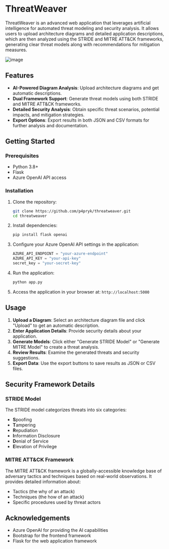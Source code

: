 # ThreatWeaver

ThreatWeaver is an advanced web application that leverages artificial intelligence for automated threat modeling and security analysis. It allows users to upload architecture diagrams and detailed application descriptions, which are then analyzed using the STRIDE and MITRE ATT&CK frameworks, generating clear threat models along with recommendations for mitigation measures.

![image](https://github.com/user-attachments/assets/b6c35673-a590-4a1d-9b57-8fce4da00f49)


## Features

- **AI-Powered Diagram Analysis**: Upload architecture diagrams and get automatic descriptions.
- **Dual Framework Support**: Generate threat models using both STRIDE and MITRE ATT&CK frameworks.
- **Detailed Security Analysis**: Obtain specific threat scenarios, potential impacts, and mitigation strategies.
- **Export Options**: Export results in both JSON and CSV formats for further analysis and documentation.

## Getting Started

### Prerequisites

- Python 3.8+
- Flask
- Azure OpenAI API access

### Installation

1. Clone the repository:
   ```bash
   git clone https://github.com/p4pryk/threatweaver.git
   cd threatweaver
   ```

2. Install dependencies:
   ```bash
   pip install flask openai
   ```

3. Configure your Azure OpenAI API settings in the application:
   ```python
   AZURE_API_ENDPOINT = "your-azure-endpoint"
   AZURE_API_KEY = "your-api-key"
   secret_key = "your-secret-key"
   ```

4. Run the application:
   ```bash
   python app.py
   ```

5. Access the application in your browser at: `http://localhost:5000`

## Usage

1. **Upload a Diagram**: Select an architecture diagram file and click "Upload" to get an automatic description.
2. **Enter Application Details**: Provide security details about your application.
3. **Generate Models**: Click either "Generate STRIDE Model" or "Generate MITRE Model" to create a threat analysis.
4. **Review Results**: Examine the generated threats and security suggestions.
5. **Export Data**: Use the export buttons to save results as JSON or CSV files.

## Security Framework Details

### STRIDE Model
The STRIDE model categorizes threats into six categories:
- **S**poofing
- **T**ampering
- **R**epudiation
- **I**nformation Disclosure
- **D**enial of Service
- **E**levation of Privilege

### MITRE ATT&CK Framework
The MITRE ATT&CK framework is a globally-accessible knowledge base of adversary tactics and techniques based on real-world observations. It provides detailed information about:
- Tactics (the why of an attack)
- Techniques (the how of an attack)
- Specific procedures used by threat actors

## Acknowledgements

- Azure OpenAI for providing the AI capabilities
- Bootstrap for the frontend framework
- Flask for the web application framework
